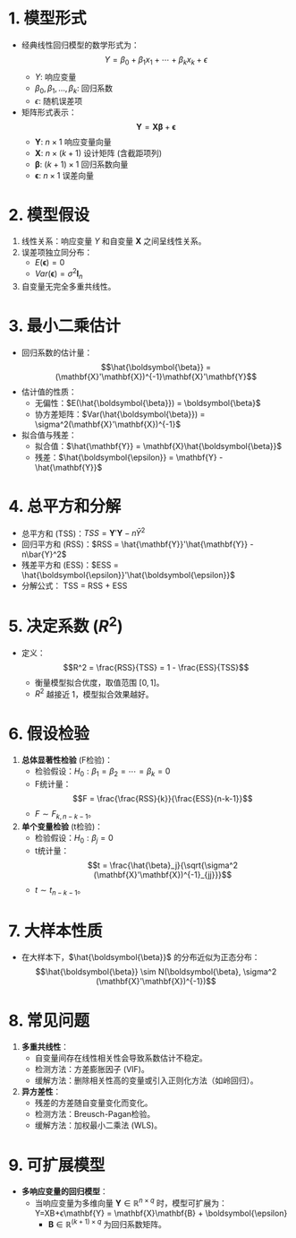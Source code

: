 # **1. 模型形式**

- 经典线性回归模型的数学形式为： $$Y = \beta_0 + \beta_1x_1 + \cdots + \beta_kx_k + \epsilon$$
    - $Y$: 响应变量
    - $\beta_0, \beta_1, \dots, \beta_k$: 回归系数
    - $\epsilon$: 随机误差项
- 矩阵形式表示： $$\mathbf{Y} = \mathbf{X}\boldsymbol{\beta} + \boldsymbol{\epsilon}$$
    - $\mathbf{Y}$: $n \times 1$ 响应变量向量
    - $\mathbf{X}$: $n \times (k+1)$ 设计矩阵 (含截距项列)
    - $\boldsymbol{\beta}$: $(k+1) \times 1$ 回归系数向量
    - $\boldsymbol{\epsilon}$: $n \times 1$ 误差向量

# **2. 模型假设**

1. 线性关系：响应变量 $Y$ 和自变量 $\mathbf{X}$ 之间呈线性关系。
2. 误差项独立同分布：
    - $E(\boldsymbol{\epsilon}) = 0$
    - $Var(\boldsymbol{\epsilon}) = \sigma^2\mathbf{I}_n$
3. 自变量无完全多重共线性。

# **3. 最小二乘估计**

- 回归系数的估计量： $$\hat{\boldsymbol{\beta}} = (\mathbf{X}'\mathbf{X})^{-1}\mathbf{X}'\mathbf{Y}$$
- 估计值的性质：
    - 无偏性：$E(\hat{\boldsymbol{\beta}}) = \boldsymbol{\beta}$
    - 协方差矩阵：$Var(\hat{\boldsymbol{\beta}}) = \sigma^2(\mathbf{X}'\mathbf{X})^{-1}$
- 拟合值与残差：
    - 拟合值：$\hat{\mathbf{Y}} = \mathbf{X}\hat{\boldsymbol{\beta}}$
    - 残差：$\hat{\boldsymbol{\epsilon}} = \mathbf{Y} - \hat{\mathbf{Y}}$

# **4. 总平方和分解**

- 总平方和 (TSS)：$TSS = \mathbf{Y}'\mathbf{Y} - n\bar{Y}^2$
- 回归平方和 (RSS)：$RSS = \hat{\mathbf{Y}}'\hat{\mathbf{Y}} - n\bar{Y}^2$
- 残差平方和 (ESS)：$ESS = \hat{\boldsymbol{\epsilon}}'\hat{\boldsymbol{\epsilon}}$
- 分解公式： TSS = RSS + ESS

# **5. 决定系数 ($R^2$)**

- 定义： $$R^2 = \frac{RSS}{TSS} = 1 - \frac{ESS}{TSS}$$
    - 衡量模型拟合优度，取值范围 $[0, 1]$。
    - $R^2$ 越接近 $1$，模型拟合效果越好。
# **6. 假设检验**

1. **总体显著性检验** (F检验)：
    - 检验假设：$H_0: \beta_1 = \beta_2 = \cdots = \beta_k = 0$
    - F统计量： $$F = \frac{\frac{RSS}{k}}{\frac{ESS}{n-k-1}}$$
    - $F \sim F_{k, n-k-1}$。
2. **单个变量检验** (t检验)：
    - 检验假设：$H_0: \beta_j = 0$
    - t统计量： $$t = \frac{\hat{\beta}_j}{\sqrt{\sigma^2 (\mathbf{X}'\mathbf{X})^{-1}_{jj}}}$$
    - $t \sim t_{n-k-1}$。

# **7. 大样本性质**

- 在大样本下，$\hat{\boldsymbol{\beta}}$ 的分布近似为正态分布： $$\hat{\boldsymbol{\beta}} \sim N(\boldsymbol{\beta}, \sigma^2 (\mathbf{X}'\mathbf{X})^{-1})$$

# **8. 常见问题**

1. **多重共线性**：
    - 自变量间存在线性相关性会导致系数估计不稳定。
    - 检测方法：方差膨胀因子 (VIF)。
    - 缓解方法：删除相关性高的变量或引入正则化方法（如岭回归）。
2. **异方差性**：
    - 残差的方差随自变量变化而变化。
    - 检测方法：Breusch-Pagan检验。
    - 缓解方法：加权最小二乘法 (WLS)。

# **9. 可扩展模型**

- **多响应变量的回归模型**：
    - 当响应变量为多维向量 $\mathbf{Y} \in \mathbb{R}^{n \times q}$ 时，模型可扩展为： Y=XB+ϵ\mathbf{Y} = \mathbf{X}\mathbf{B} + \boldsymbol{\epsilon}
        - $\mathbf{B} \in \mathbb{R}^{(k+1) \times q}$ 为回归系数矩阵。
